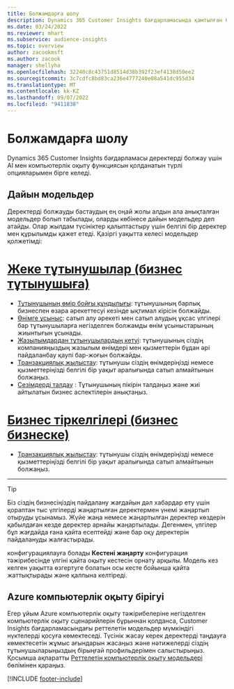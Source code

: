 ```yaml
---
title: Болжамдарға шолу
description: Dynamics 365 Customer Insights бағдарламасында қамтылған болжам сценарийлері мен опциялары.
ms.date: 03/24/2022
ms.reviewer: mhart
ms.subservice: audience-insights
ms.topic: overview
author: zacookmsft
ms.author: zacook
manager: shellyha
ms.openlocfilehash: 32240c8c43751d8514d38b392f23ef4138d50ee2
ms.sourcegitcommit: 3c7cdfc8bd83ca236e4777240e08a541dc955d34
ms.translationtype: MT
ms.contentlocale: kk-KZ
ms.lasthandoff: 09/07/2022
ms.locfileid: "9411838"
---
```

# <a name="predictions-overview"></a>Болжамдарға шолу

Dynamics 365 Customer Insights бағдарламасы деректерді болжау үшін AI мен компьютерлік оқыту функциясын қолданатын түрлі опцияларымен бірге келеді. 

## <a name="out-of-box-models"></a>Дайын модельдер

Деректерді болжауды бастаудың ең оңай жолы алдын ала анықталған модельдер болып табылады, оларды көбінесе дайын модельдер деп атайды. Олар жылдам түсініктер қалыптастыру үшін белгілі бір деректер мен құрылымды қажет етеді. Қазіргі уақытта келесі модельдер қолжетімді: 

# <a name="individual-consumers-b-to-c"></a>[Жеке тұтынушылар (бизнес тұтынушыға)](#tab/b2c)

- [Тұтынушының өмір бойғы құндылығы](predict-customer-lifetime-value.md): тұтынушының барлық бизнеспен өзара әрекеттесуі кезінде ықтимал кірісін болжайды.
- [Өнімге ұсыныс](predict-product-recommendation.md): сатып алу әрекеті мен сатып алудың ұқсас үлгілері бар тұтынушыларға негізделген болжамды өнім ұсыныстарының жиынтығын ұсынады.
- [Жазылымдардан тұтынушылардың кетуі](predict-subscription-churn.md): тұтынушының сіздің компанияңыздың жазылым өнімдері мен қызметтерін бұдан әрі пайдаланбау қаупі бар-жоғын болжайды.
- [Транзакциялық жылыстау](predict-transactional-churn.md): тұтынушы сіздің өнімдеріңізді немесе қызметтеріңізді белгілі бір уақыт аралығында сатып алмайтынын болжаңыз.
- [Сезімдерді талдау](sentiment-analysis.md) : Тұтынушының пікірін талдаңыз және жиі айтылатын бизнес аспектілерін анықтаңыз.

# <a name="business-accounts-b-to-b"></a>[Бизнес тіркелгілері (бизнес бизнеске)](#tab/b2b)

- [Транзакциялық жылыстау](predict-transactional-churn.md): тұтынушы сіздің өнімдеріңізді немесе қызметтеріңізді белгілі бір уақыт аралығында сатып алмайтынын болжаңыз.

---

> [!TIP]
> Біз сіздің бизнесіңіздің пайдалану жағдайын дәл хабардар ету үшін қораптан тыс үлгілерді жаңартылған деректермен үнемі жаңартып отыруды ұсынамыз. Жүйе жаңа немесе жаңартылған деректер көздерін қабылдаған кезде деректер арнайы жаңартылады. Дегенмен, үлгілер бұл жағдайда ғана қайта есептейді және бар оқу деректерін пайдалануды жалғастырады.
>
> конфигурациялауға болады **Кестені жаңарту** конфигурация тәжірибесінде үлгіні қайта оқыту кестесін орнату арқылы. Модель кез келген уақытта өзгертуге болатын осы кесте бойынша қайта жаттықтырады және қалпына келтіреді.

## <a name="azure-machine-learning-integration"></a>Azure компьютерлік оқыту бірігуі

Егер ұйым Azure компьютерлік оқыту тәжірибелеріне негізделген компьютерлік оқыту сценарийлерін бұрыннан қолданса, Customer Insights бағдарламасындағы реттелетін модельдер мүмкіндігі нүктелерді қосуға көмектеседі. Түсінік жасау керек деректерді таңдауға көмектесетін жұмыс ағындарын жасаңыз және нәтижелерді сіздің тұтынушыларыңыздың бірыңғай профильдерімен салыстырыңыз. Қосымша ақпаратты [Реттелетін компьютерлік оқыту модельдері](custom-models.md) бөлімінен қараңыз.

[!INCLUDE [footer-include](includes/footer-banner.md)]
